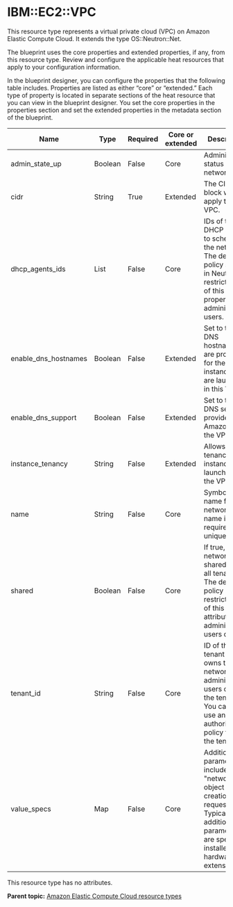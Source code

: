 # IBM::EC2::VPC

This resource type represents a virtual private cloud \(VPC\) on Amazon Elastic Compute Cloud. It extends the type OS::Neutron::Net.

The blueprint uses the core properties and extended properties, if any, from this resource type. Review and configure the applicable heat resources that apply to your configuration information.

In the blueprint designer, you can configure the properties that the following table includes. Properties are listed as either “core” or “extended.” Each type of property is located in separate sections of the heat resource that you can view in the blueprint designer. You set the core properties in the properties section and set the extended properties in the metadata section of the blueprint.

|Name|Type|Required|Core or extended|Description|
|----|----|--------|----------------|-----------|
|admin\_state\_up|Boolean|False|Core|Administrative status of the network.|
|cidr|String|True|Extended|The CIDR block will apply to the VPC.|
|dhcp\_agents\_ids|List|False|Core|IDs of the DHCP agent to schedule the network. The default policy setting in Neutron restricts use of this property to administrative users.|
|enable\_dns\_hostnames|Boolean|False|Extended|Set to true if DNS hostnames are provided for the instances that are launched in this VPC.|
|enable\_dns\_support|Boolean|False|Extended|Set to true if a DNS server is provided by Amazon for the VPC.|
|instance\_tenancy|String|False|Extended|Allows tenancy of instances launched in the VPC.|
|name|String|False|Core|Symbolic name for the network. The name is not required to be unique.|
|shared|Boolean|False|Core|If true, the network is shared across all tenants. The default policy restricts use of this attribute to administrative users only.|
|tenant\_id|String|False|Core|ID of the tenant that owns the network. Only administrative users can set the tenant ID. You cannot use an authorization policy to set the tenant ID.|
|value\_specs|Map|False|Core|Additional parameters to include in the "network" object in the creation request. Typically, additional parameters are specific to installed hardware or extensions.|

This resource type has no attributes.

**Parent topic:** [Amazon Elastic Compute Cloud resource types](../../com.ibm.edt.heat.reference.doc/topics/ref_heat_types_ec2_ov.md)

